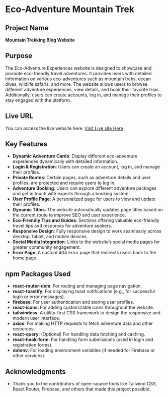 # Eco-Adventure Mountain Trek

## Project Name
**Mountain Trekking Blog Website**

## Purpose
The Eco-Adventure Experiences website is designed to showcase and promote eco-friendly travel adventures. It provides users with detailed information on various eco-adventures such as mountain treks, ocean dives, wildlife safaris, and more. The website allows users to browse different adventure experiences, view details, and book their favorite trips. Additionally, users can create accounts, log in, and manage their profiles to stay engaged with the platform.

## Live URL
You can access the live website here: [Visit Live site Here]()

## Key Features

- **Dynamic Adventure Cards**: Display different eco-adventure experiences dynamically with detailed information.
- **Login & Registration**: Users can create an account, log in, and manage their profiles.
- **Private Routes**: Certain pages, such as adventure details and user profiles, are protected and require users to log in.
- **Adventure Booking**: Users can explore different adventure packages and get in touch with experts through a booking system.
- **User Profile Page**: A personalized page for users to view and update their profiles.
- **Dynamic Titles**: The website automatically updates page titles based on the current route to improve SEO and user experience.
- **Eco-Friendly Tips and Guides**: Sections offering valuable eco-friendly travel tips and resources for adventure seekers.
- **Responsive Design**: Fully responsive design to work seamlessly across desktop, tablet, and mobile devices.
- **Social Media Integration**: Links to the website’s social media pages for greater community engagement.
- **Error Page**: A custom 404 error page that redirects users back to the home page.


## npm Packages Used

- **react-router-dom**: For routing and managing page navigation.
- **react-toastify**: For displaying toast notifications (e.g., for successful login or error messages).
- **firebase**: For user authentication and storing user profiles.
- **react-icons**: For adding customizable icons throughout the website.
- **tailwindcss**: A utility-first CSS framework to design the responsive and modern user interface.
- **axios**: For making HTTP requests to fetch adventure data and other resources.
- **react-query**: (Optional) For handling data fetching and caching.
- **react-hook-form**: For handling form submissions (used in login and registration forms).
- **dotenv**: For loading environment variables (if needed for Firebase or other services).

## Acknowledgments
- Thank you to the contributors of open-source tools like Tailwind CSS, React Router, Firebase, and others that made this project possible.
